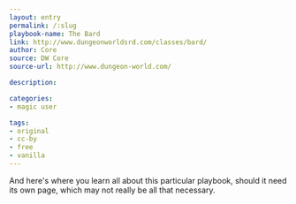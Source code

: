 ```yaml
---
layout: entry
permalink: /:slug
playbook-name: The Bard
link: http://www.dungeonworldsrd.com/classes/bard/
author: Core
source: DW Core
source-url: http://www.dungeon-world.com/

description:

categories:
- magic user

tags:
- original
- cc-by
- free
- vanilla
---
```


And here's where you learn all about this particular playbook, should it need its own page, which may not really be all that necessary.

